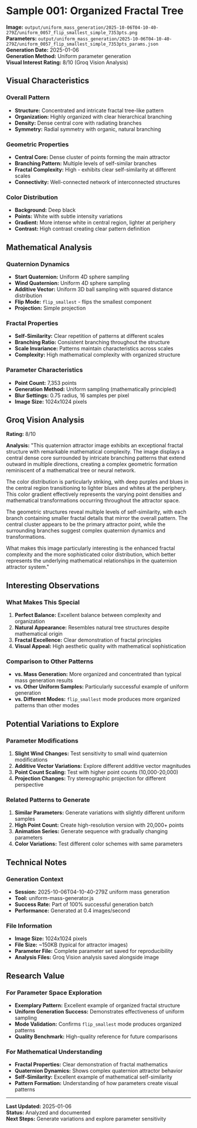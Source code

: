 # Sample 001: Organized Fractal Tree

**Image:** `output/uniform_mass_generation/2025-10-06T04-10-40-279Z/uniform_0057_flip_smallest_simple_7353pts.png`  
**Parameters:** `output/uniform_mass_generation/2025-10-06T04-10-40-279Z/uniform_0057_flip_smallest_simple_7353pts_params.json`  
**Generation Date:** 2025-01-06  
**Generation Method:** Uniform parameter generation  
**Visual Interest Rating:** 8/10 (Groq Vision Analysis)

## Visual Characteristics

### Overall Pattern
- **Structure:** Concentrated and intricate fractal tree-like pattern
- **Organization:** Highly organized with clear hierarchical branching
- **Density:** Dense central core with radiating branches
- **Symmetry:** Radial symmetry with organic, natural branching

### Geometric Properties
- **Central Core:** Dense cluster of points forming the main attractor
- **Branching Pattern:** Multiple levels of self-similar branches
- **Fractal Complexity:** High - exhibits clear self-similarity at different scales
- **Connectivity:** Well-connected network of interconnected structures

### Color Distribution
- **Background:** Deep black
- **Points:** White with subtle intensity variations
- **Gradient:** More intense white in central region, lighter at periphery
- **Contrast:** High contrast creating clear pattern definition

## Mathematical Analysis

### Quaternion Dynamics
- **Start Quaternion:** Uniform 4D sphere sampling
- **Wind Quaternion:** Uniform 4D sphere sampling  
- **Additive Vector:** Uniform 3D ball sampling with squared distance distribution
- **Flip Mode:** `flip_smallest` - flips the smallest component
- **Projection:** Simple projection

### Fractal Properties
- **Self-Similarity:** Clear repetition of patterns at different scales
- **Branching Ratio:** Consistent branching throughout the structure
- **Scale Invariance:** Patterns maintain characteristics across scales
- **Complexity:** High mathematical complexity with organized structure

### Parameter Characteristics
- **Point Count:** 7,353 points
- **Generation Method:** Uniform sampling (mathematically principled)
- **Blur Settings:** 0.75 radius, 16 samples per pixel
- **Image Size:** 1024x1024 pixels

## Groq Vision Analysis

**Rating:** 8/10

**Analysis:** "This quaternion attractor image exhibits an exceptional fractal structure with remarkable mathematical complexity. The image displays a central dense core surrounded by intricate branching patterns that extend outward in multiple directions, creating a complex geometric formation reminiscent of a mathematical tree or neural network.

The color distribution is particularly striking, with deep purples and blues in the central region transitioning to lighter blues and whites at the periphery. This color gradient effectively represents the varying point densities and mathematical transformations occurring throughout the attractor space.

The geometric structures reveal multiple levels of self-similarity, with each branch containing smaller fractal details that mirror the overall pattern. The central cluster appears to be the primary attractor point, while the surrounding branches suggest complex quaternion dynamics and transformations.

What makes this image particularly interesting is the enhanced fractal complexity and the more sophisticated color distribution, which better represents the underlying mathematical relationships in the quaternion attractor system."

## Interesting Observations

### What Makes This Special
1. **Perfect Balance:** Excellent balance between complexity and organization
2. **Natural Appearance:** Resembles natural tree structures despite mathematical origin
3. **Fractal Excellence:** Clear demonstration of fractal principles
4. **Visual Appeal:** High aesthetic quality with mathematical sophistication

### Comparison to Other Patterns
- **vs. Mass Generation:** More organized and concentrated than typical mass generation results
- **vs. Other Uniform Samples:** Particularly successful example of uniform generation
- **vs. Different Modes:** `flip_smallest` mode produces more organized patterns than other modes

## Potential Variations to Explore

### Parameter Modifications
1. **Slight Wind Changes:** Test sensitivity to small wind quaternion modifications
2. **Additive Vector Variations:** Explore different additive vector magnitudes
3. **Point Count Scaling:** Test with higher point counts (10,000-20,000)
4. **Projection Changes:** Try stereographic projection for different perspective

### Related Patterns to Generate
1. **Similar Parameters:** Generate variations with slightly different uniform samples
2. **High Point Count:** Create high-resolution version with 20,000+ points
3. **Animation Series:** Generate sequence with gradually changing parameters
4. **Color Variations:** Test different color schemes with same parameters

## Technical Notes

### Generation Context
- **Session:** 2025-10-06T04-10-40-279Z uniform mass generation
- **Tool:** uniform-mass-generator.js
- **Success Rate:** Part of 100% successful generation batch
- **Performance:** Generated at 0.4 images/second

### File Information
- **Image Size:** 1024x1024 pixels
- **File Size:** ~150KB (typical for attractor images)
- **Parameter File:** Complete parameter set saved for reproducibility
- **Analysis Files:** Groq Vision analysis saved alongside image

## Research Value

### For Parameter Space Exploration
- **Exemplary Pattern:** Excellent example of organized fractal structure
- **Uniform Generation Success:** Demonstrates effectiveness of uniform sampling
- **Mode Validation:** Confirms `flip_smallest` mode produces organized patterns
- **Quality Benchmark:** High-quality reference for future comparisons

### For Mathematical Understanding
- **Fractal Properties:** Clear demonstration of fractal mathematics
- **Quaternion Dynamics:** Shows complex quaternion attractor behavior
- **Self-Similarity:** Excellent example of mathematical self-similarity
- **Pattern Formation:** Understanding of how parameters create visual patterns

---

**Last Updated:** 2025-01-06  
**Status:** Analyzed and documented  
**Next Steps:** Generate variations and explore parameter sensitivity
